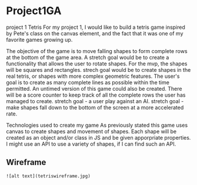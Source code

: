 # Project1GA
project 1
Tetris
For my project 1, I would like to build a tetris game inspired by Pete's class on the canvas element, and the fact that it was one of my favorite games growing up. 

The objective of the game is to move falling shapes to form complete rows at the bottom of the game area. 
  A stretch goal would be to create a functionality that allows the user to rotate shapes.
For the mvp, the shapes will be squares and rectangles.
  strech goal would be to create shapes in the real tetris, or shapes with more complex geometric features.
The user's goal is to create as many complete lines as possible within the time permitted. An untimed version of this game could also be created. 
There will be a score counter to keep track of all the complete rows the user has managed to create.
  stretch goal - a user play against an AI. 
  stretch goal - make shapes fall down to the bottom of the screen at a more accelerated rate.


  Technologies used to create my game
  As previously stated this game uses canvas to create shapes and movement of shapes.
  Each shape will be created as an object and/or class in JS and be given apporpriate properties. 
  I might use an API to use a variety of shapes, if I can find such an API.
  
  
  
  ## Wireframe
    ![alt text](tetriswireframe.jpg)
